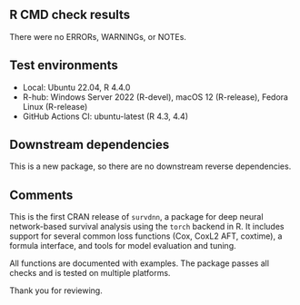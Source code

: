 
## R CMD check results
There were no ERRORs, WARNINGs, or NOTEs.

## Test environments
- Local: Ubuntu 22.04, R 4.4.0
- R-hub: Windows Server 2022 (R-devel), macOS 12 (R-release), Fedora Linux (R-release)
- GitHub Actions CI: ubuntu-latest (R 4.3, 4.4)

## Downstream dependencies
This is a new package, so there are no downstream reverse dependencies.

## Comments
This is the first CRAN release of `survdnn`, a package for deep neural network-based survival analysis using the `torch` backend in R. It includes support for several common loss functions (Cox, CoxL2 AFT, coxtime), a formula interface, and tools for model evaluation and tuning.

All functions are documented with examples. The package passes all checks and is tested on multiple platforms.

Thank you for reviewing.
